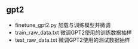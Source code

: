 ## gpt2
+ finetune_gpt2.py 加载与训练模型并微调   
+ train_raw_data.txt 微调GPT2使用的训练数据抽样   
+ test_raw_data.txt 微调GPT2使用的测试数据抽样  
